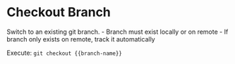 # Checkout Branch

<instruction>
Switch to an existing git branch.
</instruction>

<constraints>
- Branch must exist locally or on remote
- If branch only exists on remote, track it automatically
</constraints>

Execute: `git checkout {{branch-name}}`